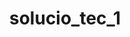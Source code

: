 ---
title: solucio_tec_1
page_title: R&I a la UOC
general:
  - nom_solucio: nom_solucio_es
    text_breu: text_es
    img_background: 
    tipologia: 
    sector: 
    centre: 
    logo: 
    keywords: 
    xarxes:
      - xarxa: 
        address: 
sobre_tecnologia:
  - titol: 
    descripcio:
    docs_rel:
      - path:
        url: 
        size: 
        type:  
aspectes_innovadors:
  - titol: 
    descripcio:
    docs_rel:
      - path:
        url: 
        size: 
        type:  
aplicacions:
  - titol: 
    descripcio:
    docs_rel:
      - path:
        url: 
        size: 
        type: 
grups_recerca:
  - grups:
    investigadors:
contacte: 
  - text: 
    address: 
    telefon: 
    email: 
---